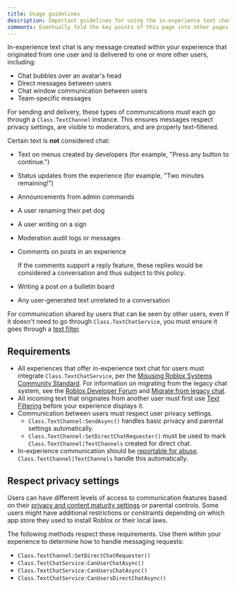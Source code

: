 ```yaml
---
title: Usage guidelines
description: Important guidelines for using the in-experience text chat feature.
comments: Eventually fold the key points of this page into other pages and remove.
---
```


In-experience text chat is any message created within your experience that originated from one user and is delivered to one or more other users, including:

- Chat bubbles over an avatar's head
- Direct messages between users
- Chat window communication between users
- Team-specific messages

For sending and delivery, these types of communications must each go through a `Class.TextChannel` instance. This ensures messages respect privacy settings, are visible to moderators, and are properly text-filtered.

Certain text is **not** considered chat:

- Text on menus created by developers (for example, "Press any button to continue.")
- Status updates from the experience (for example, "Two minutes remaining!")
- Announcements from admin commands
- A user renaming their pet dog
- A user writing on a sign
- Moderation audit logs or messages
- Comments on posts in an experience

  <Alert severity="info">
  If the comments support a reply feature, these replies would be considered a conversation and thus subject to this policy.
  </Alert>

- Writing a post on a bulletin board
- Any user-generated text unrelated to a conversation

For communication shared by users that can be seen by other users, even if it doesn't need to go through `Class.TextChatService`, you must ensure it goes through a [text filter](../ui/text-filtering.md).

## Requirements

- All experiences that offer in-experience text chat for users must integrate `Class.TextChatService`, per the [Misusing Roblox Systems Community Standard](https://en.help.roblox.com/hc/en-us/articles/203313410-Roblox-Community-Standards). For information on migrating from the legacy chat system, see the [Roblox Developer Forum](https://devforum.roblox.com/t/migrate-to-textchatservice-removing-support-for-legacy-chat-and-custom-chat-systems/3237100) and [Migrate from legacy chat](in-experience-text-chat.md#migrate-from-legacy-chat).
- All incoming text that originates from another user must first use [Text Filtering](../ui/text-filtering.md) before your experience displays it.
- Communication between users must respect user privacy settings.
  - `Class.TextChannel:SendAsync()` handles basic privacy and parental settings automatically.
  - `Class.TextChannel:SetDirectChatRequester()` must be used to mark `Class.TextChannel|TextChannels` created for direct chat.
- In-experience communication should be [reportable for abuse](https://en.help.roblox.com/hc/en-us/articles/203312410-How-to-Report-Rule-Violations). `Class.TextChannel|TextChannels` handle this automatically.

## Respect privacy settings

Users can have different levels of access to communication features based on their [privacy and content maturity settings](https://www.roblox.com/my/account#!/privacy/Communication/ExperienceChat) or parental controls. Some users might have additional restrictions or constraints depending on which app store they used to install Roblox or their local laws.

The following methods respect these requirements. Use them within your experience to determine how to handle messaging requests:

- `Class.TextChannel:SetDirectChatRequester()`
- `Class.TextChatService:CanUserChatAsync()`
- `Class.TextChatService:CanUsersChatAsync()`
- `Class.TextChatService:CanUsersDirectChatAsync()`
